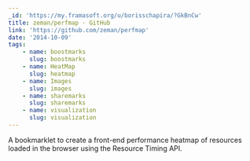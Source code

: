 ```yaml
---
_id: 'https://my.framasoft.org/u/borisschapira/?GkBnCw'
title: zeman/perfmap · GitHub
link: 'https://github.com/zeman/perfmap'
date: '2014-10-09'
tags:
    - name: boostmarks
      slug: boostmarks
    - name: HeatMap
      slug: heatmap
    - name: Images
      slug: images
    - name: sharemarks
      slug: sharemarks
    - name: visualization
      slug: visualization
---
```


<div class="markdown"><p>A bookmarklet to create a front-end performance heatmap of resources loaded in the browser using the Resource Timing API.
</p></div>
